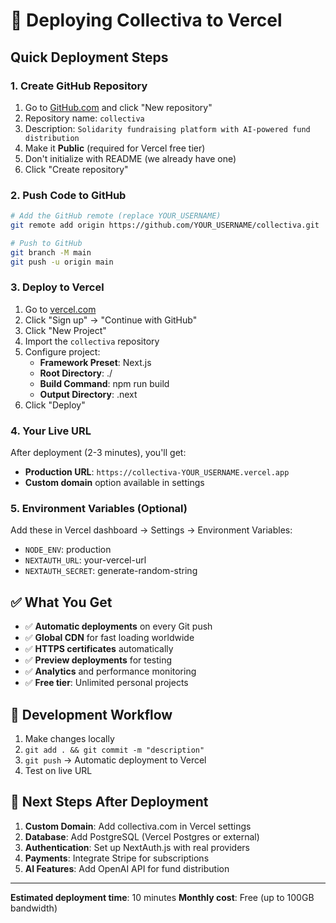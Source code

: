 # 🚀 Deploying Collectiva to Vercel

## Quick Deployment Steps

### 1. Create GitHub Repository
1. Go to [GitHub.com](https://github.com) and click "New repository"
2. Repository name: `collectiva`
3. Description: `Solidarity fundraising platform with AI-powered fund distribution`
4. Make it **Public** (required for Vercel free tier)
5. Don't initialize with README (we already have one)
6. Click "Create repository"

### 2. Push Code to GitHub
```bash
# Add the GitHub remote (replace YOUR_USERNAME)
git remote add origin https://github.com/YOUR_USERNAME/collectiva.git

# Push to GitHub
git branch -M main
git push -u origin main
```

### 3. Deploy to Vercel
1. Go to [vercel.com](https://vercel.com)
2. Click "Sign up" → "Continue with GitHub"
3. Click "New Project"
4. Import the `collectiva` repository
5. Configure project:
   - **Framework Preset**: Next.js
   - **Root Directory**: ./
   - **Build Command**: npm run build
   - **Output Directory**: .next
6. Click "Deploy"

### 4. Your Live URL
After deployment (2-3 minutes), you'll get:
- **Production URL**: `https://collectiva-YOUR_USERNAME.vercel.app`
- **Custom domain** option available in settings

### 5. Environment Variables (Optional)
Add these in Vercel dashboard → Settings → Environment Variables:
- `NODE_ENV`: production
- `NEXTAUTH_URL`: your-vercel-url
- `NEXTAUTH_SECRET`: generate-random-string

## ✅ What You Get
- ✅ **Automatic deployments** on every Git push
- ✅ **Global CDN** for fast loading worldwide
- ✅ **HTTPS certificates** automatically
- ✅ **Preview deployments** for testing
- ✅ **Analytics** and performance monitoring
- ✅ **Free tier**: Unlimited personal projects

## 🔄 Development Workflow
1. Make changes locally
2. `git add . && git commit -m "description"`
3. `git push` → Automatic deployment to Vercel
4. Test on live URL

## 🎯 Next Steps After Deployment
1. **Custom Domain**: Add collectiva.com in Vercel settings
2. **Database**: Add PostgreSQL (Vercel Postgres or external)
3. **Authentication**: Set up NextAuth.js with real providers
4. **Payments**: Integrate Stripe for subscriptions
5. **AI Features**: Add OpenAI API for fund distribution

---
**Estimated deployment time**: 10 minutes
**Monthly cost**: Free (up to 100GB bandwidth)

